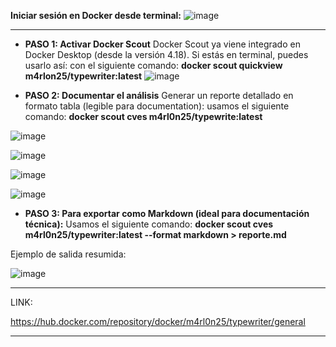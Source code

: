 **Iniciar sesión en Docker desde terminal:**
![image](https://github.com/user-attachments/assets/ee59034c-8ba1-4e3a-b398-85243a5bdf14)

---

- **PASO 1: Activar Docker Scout**
Docker Scout ya viene integrado en Docker Desktop (desde la versión 4.18). Si estás en terminal, puedes usarlo así:
con el siguiente comando: **docker scout quickview m4rlon25/typewriter:latest**
![image](https://github.com/user-attachments/assets/171297f5-d5b8-4932-b49f-54184a38c3e3)

- **PASO 2: Documentar el análisis**
Generar un reporte detallado en formato tabla (legible para documentation):
 usamos el siguiente comando: **docker scout cves m4rl0n25/typewrite:latest**

![image](https://github.com/user-attachments/assets/5a91b90d-cbaf-4e2c-bc3e-3b87ab4995fd)

![image](https://github.com/user-attachments/assets/7688aace-f334-40bd-bb89-aa62afe4e2c9)

![image](https://github.com/user-attachments/assets/b2de8255-d724-4d80-a09e-f26d0958902e)

![image](https://github.com/user-attachments/assets/0669ff0b-80c6-447e-8137-9bb30c71bdbf)

- **PASO 3: Para exportar como Markdown (ideal para documentación técnica):**
Usamos el siguiente comando: **docker scout cves m4rl0n25/typewriter:latest --format markdown > reporte.md**

Ejemplo de salida resumida:

![image](https://github.com/user-attachments/assets/b04a46a3-3169-46ef-a1e1-39ad68ba51bf)

---
LINK:

https://hub.docker.com/repository/docker/m4rl0n25/typewriter/general



---- 

